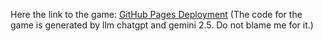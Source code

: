 Here the link to the game:
[GitHub Pages Deployment](https://githubchriswysocki.github.io/Knapsack_Kings/) 
(The code for the game is generated by llm chatgpt and gemini 2.5. Do not blame me for it.)
